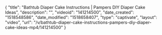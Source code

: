 {
    "title": "Bathtub Diaper Cake Instructions | Pampers DIY Diaper Cake Ideas",
    "description": "",
    "videoid": "141214500",
    "date_created": "1518548586",
    "date_modified": "1518658407",
    "type": "captivate",
    "layout": "video",
    "url": "\/v\/bathtub-diaper-cake-instructions-pampers-diy-diaper-cake-ideas-mp4\/141214500"
}